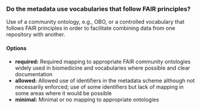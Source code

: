 ### Do the metadata use vocabularies that follow FAIR principles?

Use of a community ontology, e.g., OBO, or a controlled vocabulary that follows FAIR principles in order to facilitate combining data from one repository with another.

#### Options

* **required:** Required mapping to appropriate FAIR community ontologies widely used in biomedicine and vocabularies where possible and clear documentation
* **allowed:** Allowed use of identifiers in the metadata scheme although not necessarily enforced; use of some identifiers but lack of mapping in some areas where it would be possible
* **minimal:** Minimal or no mapping to appropriate ontologies
